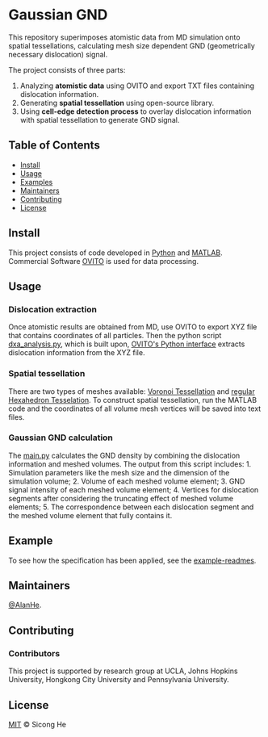 # Gaussian GND

This repository superimposes atomistic data from MD simulation onto spatial tessellations, calculating mesh size dependent GND (geometrically necessary dislocation) signal. 

The project consists of three parts: 
1. Analyzing **atomistic data** using OVITO and export TXT files containing dislocation information.
2. Generating **spatial tessellation** using open-source library.
3. Using **cell-edge detection process** to overlay dislocation information with spatial tessellation to generate GND signal.


## Table of Contents

- [Install](#install)
- [Usage](#usage)
- [Examples](#example)
- [Maintainers](#maintainers)
- [Contributing](#contributing)
- [License](#license)


## Install

This project consists of code developed in [Python](https://www.python.org/) and [MATLAB](https://www.mathworks.com/products/matlab.html). Commercial Software [OVITO](https://www.ovito.org/) is used for data processing. 


## Usage

### Dislocation extraction
Once atomistic results are obtained from MD, use OVITO to export XYZ file that contains coordinates of all particles. Then the python script [dxa_analysis.py](dxa_analysis.py), which is built upon, [OVITO's Python interface](https://ovito.org/manual/python/introduction/running.html) extracts dislocation information from the XYZ file. 

### Spatial tessellation
There are two types of meshes available: [Voronoi Tessellation](full_voronoi_random) and [regular Hexahedron Tesselation](full_voronoi_edgevariate). To construct spatial tessellation, run the MATLAB code and the coordinates of all volume mesh vertices will be saved into text files.

### Gaussian GND calculation
The [main.py](main.py) calculates the GND density by combining the dislocation information and meshed volumes. The output from this script includes: 1. Simulation parameters like the mesh size and the dimension of the simulation volume; 2. Volume of each meshed volume element; 3. GND signal intensity of each meshed volume element; 4. Vertices for dislocation segments after considering the truncating effect of meshed volume elements; 5. The correspondence between each dislocation segment and the meshed volume element that fully contains it.


## Example

To see how the specification has been applied, see the [example-readmes](example-readmes/).

## Maintainers

[@AlanHe](https://github.com/hsc1993).

## Contributing


### Contributors

This project is supported by research group at UCLA, Johns Hopkins University, Hongkong City University and Pennsylvania University.


## License

[MIT](LICENSE) © Sicong He
